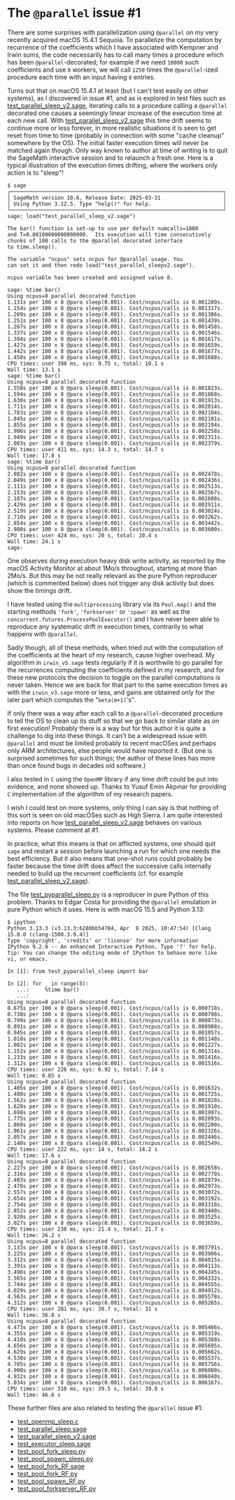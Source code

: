 # The `@parallel` issue #1

There are some surprises with parallelization using
`@parallel` on my very recently acquired macOS 15.4.1 Sequoia.  To
parallelize the computation by recurrence of the coefficients which I have
associated with Kempner and Irwin sums, the code necessarily has to call
many times a procedure which has been `@parallel`-decorated; for example if
we need `10000` such coefficients and use `8` workers, we will call `1250`
times the `@parallel`-ized procedure each time with an input having `8`
entries.

Turns out that on macOS 15.4.1 at least (but I can't test easily on other
systems), as I discovered in issue #1, and as is explored in test files such
as [test_parallel_sleep_v2.sage](test_parallel_sleep_v2.sage), iterating
calls to a procedure calling a `@parallel` decorated one causes a seemingly
linear increase of the execution time at each new call.  With
[test_parallel_sleep_v2.sage](test_parallel_sleep_v2.sage) this time drift
seems to continue more or less forever, in more realistic situations it is
seen to get reset from time to time (probably in connection with some "cache
cleanup" somewhere by the OS).  The initial faster execution times will
never be matched again though.  Only way known to author at time of
writing is to quit the SageMath interactive session and to relaunch a fresh
one.  Here is a typical illustration of the execution times drifting,
where the workers only action is to "sleep"!

```text
$ sage
┌────────────────────────────────────────────────────────────────────┐
│ SageMath version 10.6, Release Date: 2025-03-31                    │
│ Using Python 3.12.5. Type "help()" for help.                       │
└────────────────────────────────────────────────────────────────────┘
sage: load("test_parallel_sleep_v2.sage")

The bar() function is set-up to use per default numcalls=1000
and T=0.00100000000000000.  Its execution will time consecutively
chunks of 100 calls to the @parallel decorated interface
to time.sleep().

The variable "ncpus" sets ncpus for @parallel usage. You
can set it and then redo load("test_parallel_sleepv2.sage").

ncpus variable has been created and assigned value 8.

sage: %time bar()
Using ncpus=8 parallel decorated function
1.131s per 100 x 8 @para sleep(0.001). Cost/ncpus/calls is 0.001289s.
1.154s per 100 x 8 @para sleep(0.001). Cost/ncpus/calls is 0.001317s.
1.209s per 100 x 8 @para sleep(0.001). Cost/ncpus/calls is 0.001386s.
1.251s per 100 x 8 @para sleep(0.001). Cost/ncpus/calls is 0.001439s.
1.267s per 100 x 8 @para sleep(0.001). Cost/ncpus/calls is 0.001458s.
1.337s per 100 x 8 @para sleep(0.001). Cost/ncpus/calls is 0.001546s.
1.394s per 100 x 8 @para sleep(0.001). Cost/ncpus/calls is 0.001617s.
1.427s per 100 x 8 @para sleep(0.001). Cost/ncpus/calls is 0.001659s.
1.442s per 100 x 8 @para sleep(0.001). Cost/ncpus/calls is 0.001677s.
1.450s per 100 x 8 @para sleep(0.001). Cost/ncpus/calls is 0.001688s.
CPU times: user 398 ms, sys: 9.75 s, total: 10.1 s
Wall time: 13.1 s
sage: %time bar()
Using ncpus=8 parallel decorated function
1.558s per 100 x 8 @para sleep(0.001). Cost/ncpus/calls is 0.001823s.
1.594s per 100 x 8 @para sleep(0.001). Cost/ncpus/calls is 0.001868s.
1.630s per 100 x 8 @para sleep(0.001). Cost/ncpus/calls is 0.001913s.
1.711s per 100 x 8 @para sleep(0.001). Cost/ncpus/calls is 0.002014s.
1.783s per 100 x 8 @para sleep(0.001). Cost/ncpus/calls is 0.002104s.
1.845s per 100 x 8 @para sleep(0.001). Cost/ncpus/calls is 0.002181s.
1.855s per 100 x 8 @para sleep(0.001). Cost/ncpus/calls is 0.002194s.
1.906s per 100 x 8 @para sleep(0.001). Cost/ncpus/calls is 0.002258s.
1.949s per 100 x 8 @para sleep(0.001). Cost/ncpus/calls is 0.002311s.
2.003s per 100 x 8 @para sleep(0.001). Cost/ncpus/calls is 0.002379s.
CPU times: user 411 ms, sys: 14.3 s, total: 14.7 s
Wall time: 17.8 s
sage: %time bar()
Using ncpus=8 parallel decorated function
2.082s per 100 x 8 @para sleep(0.001). Cost/ncpus/calls is 0.002478s.
2.049s per 100 x 8 @para sleep(0.001). Cost/ncpus/calls is 0.002436s.
2.111s per 100 x 8 @para sleep(0.001). Cost/ncpus/calls is 0.002513s.
2.153s per 100 x 8 @para sleep(0.001). Cost/ncpus/calls is 0.002567s.
2.187s per 100 x 8 @para sleep(0.001). Cost/ncpus/calls is 0.002608s.
2.429s per 100 x 8 @para sleep(0.001). Cost/ncpus/calls is 0.002911s.
2.519s per 100 x 8 @para sleep(0.001). Cost/ncpus/calls is 0.003024s.
2.710s per 100 x 8 @para sleep(0.001). Cost/ncpus/calls is 0.003262s.
2.854s per 100 x 8 @para sleep(0.001). Cost/ncpus/calls is 0.003442s.
2.980s per 100 x 8 @para sleep(0.001). Cost/ncpus/calls is 0.003600s.
CPU times: user 424 ms, sys: 20 s, total: 20.4 s
Wall time: 24.1 s
sage:
```

One observes during execution heavy disk write activity, as reported by the
macOS Activity Monitor at about 1Mo/s throughout, starting at more than
2Mo/s.  But this may be not really relevant as the pure Python reproducer
(which is commented below) does not trigger any disk activity but does
show the timings drift.

I have tested using the `multiprocessing` library via its `Pool.map()` and
the starting methods `'fork'`, `'forkserver'` or `'spawn'` as well as the
`concurrent.futures.ProcessPoolExecutor()` and I have never been able to
reproduce any systematic drift in execution times, contrarily to what
happens with `@parallel`.

Sadly though, all of these methods, when tried out with the computation of
the coefficients at the heart of my research, cause higher overhead. My
algorithm in `irwin_v5.sage` tests regularly if it is worthwile to go
parallel for the recurrences computing the coefficients defined in my
research, and for these new protocols the decision to toggle on the parallel
computations is never taken.  Hence we are back for that part to the same
execution times as with the `irwin_v3.sage` more or less, and gains are
obtained only for the later part which computes the "`beta(m+1)`'s".

If only there was a way after each call to a `@parallel`-decorated procedure
to tell the OS to clean up its stuff so that we go back to similar state as on
first execution!  Probably there is a way but for this author it is quite a
challenge to dig into these things.  It can't be a widespread issue with
`@parallel` and must be limited probably to recent macOSes and perhaps only
ARM architectures, else people would have reported it. (But one is surprised
sometimes for such things; the author of these lines has more than once
found bugs in decades old software.)

I also tested in `C` using the `OpenMP` library if any time drift could be
put into evidence, and none showed up.  Thanks to Yusuf Emin Akpınar for
providing `C` implementation of the algorithm of my research papers.

I wish I could test on more systems, only thing I can say is that nothing of
this sort is seen on old macOSes such as High Sierra.  I am quite interested
into reports on how
[test_parallel_sleep_v2.sage](test_parallel_sleep_v2.sage) behaves on
various systems.  Please comment at #1.

In practice, what this means is that on afflicted systems, one should quit
`sage` and restart a session before launching a run for which one needs the
best efficiency.  But it also means that one-shot runs could probably be
faster because the time drift does affect the successive calls internally
needed to build up the recurrent coefficients (cf. for example
[test_parallel_sleep_v2.sage](test_parallel_sleep_v2.sage)).

The file [test_pyparallel_sleep.py](test_pyparallel_sleep.py) is a
reproducer in pure Python of this problem.  Thanks to Edgar Costa for
providing the `@parallel` emulation in pure Python which it uses.
Here is with macOS 15.5 and Python 3.13:

```text
$ ipython
Python 3.13.3 (v3.13.3:6280bb54784, Apr  8 2025, 10:47:54) [Clang 15.0.0 (clang-1500.3.9.4)]
Type 'copyright', 'credits' or 'license' for more information
IPython 9.2.0 -- An enhanced Interactive Python. Type '?' for help.
Tip: You can change the editing mode of IPython to behave more like vi, or emacs.

In [1]: from test_pyparallel_sleep import bar

In [2]: for _ in range(5):
   ...:     %time bar()
   ...: 
Using ncpus=8 parallel decorated function
0.675s per 100 x 8 @para sleep(0.001). Cost/ncpus/calls is 0.000718s.
0.738s per 100 x 8 @para sleep(0.001). Cost/ncpus/calls is 0.000798s.
0.799s per 100 x 8 @para sleep(0.001). Cost/ncpus/calls is 0.000873s.
0.891s per 100 x 8 @para sleep(0.001). Cost/ncpus/calls is 0.000988s.
0.945s per 100 x 8 @para sleep(0.001). Cost/ncpus/calls is 0.001057s.
1.018s per 100 x 8 @para sleep(0.001). Cost/ncpus/calls is 0.001148s.
1.082s per 100 x 8 @para sleep(0.001). Cost/ncpus/calls is 0.001227s.
1.152s per 100 x 8 @para sleep(0.001). Cost/ncpus/calls is 0.001314s.
1.233s per 100 x 8 @para sleep(0.001). Cost/ncpus/calls is 0.001416s.
1.312s per 100 x 8 @para sleep(0.001). Cost/ncpus/calls is 0.001516s.
CPU times: user 226 ms, sys: 6.92 s, total: 7.14 s
Wall time: 9.85 s
Using ncpus=8 parallel decorated function
1.405s per 100 x 8 @para sleep(0.001). Cost/ncpus/calls is 0.001632s.
1.480s per 100 x 8 @para sleep(0.001). Cost/ncpus/calls is 0.001725s.
1.562s per 100 x 8 @para sleep(0.001). Cost/ncpus/calls is 0.001828s.
1.628s per 100 x 8 @para sleep(0.001). Cost/ncpus/calls is 0.001910s.
1.698s per 100 x 8 @para sleep(0.001). Cost/ncpus/calls is 0.001997s.
1.775s per 100 x 8 @para sleep(0.001). Cost/ncpus/calls is 0.002093s.
1.860s per 100 x 8 @para sleep(0.001). Cost/ncpus/calls is 0.002200s.
1.961s per 100 x 8 @para sleep(0.001). Cost/ncpus/calls is 0.002326s.
2.057s per 100 x 8 @para sleep(0.001). Cost/ncpus/calls is 0.002446s.
2.140s per 100 x 8 @para sleep(0.001). Cost/ncpus/calls is 0.002549s.
CPU times: user 222 ms, sys: 14 s, total: 14.2 s
Wall time: 17.6 s
Using ncpus=8 parallel decorated function
2.227s per 100 x 8 @para sleep(0.001). Cost/ncpus/calls is 0.002658s.
2.316s per 100 x 8 @para sleep(0.001). Cost/ncpus/calls is 0.002770s.
2.403s per 100 x 8 @para sleep(0.001). Cost/ncpus/calls is 0.002879s.
2.478s per 100 x 8 @para sleep(0.001). Cost/ncpus/calls is 0.002973s.
2.557s per 100 x 8 @para sleep(0.001). Cost/ncpus/calls is 0.003072s.
2.654s per 100 x 8 @para sleep(0.001). Cost/ncpus/calls is 0.003192s.
2.754s per 100 x 8 @para sleep(0.001). Cost/ncpus/calls is 0.003318s.
2.852s per 100 x 8 @para sleep(0.001). Cost/ncpus/calls is 0.003440s.
2.920s per 100 x 8 @para sleep(0.001). Cost/ncpus/calls is 0.003525s.
3.027s per 100 x 8 @para sleep(0.001). Cost/ncpus/calls is 0.003659s.
CPU times: user 238 ms, sys: 21.4 s, total: 21.7 s
Wall time: 26.2 s
Using ncpus=8 parallel decorated function
3.133s per 100 x 8 @para sleep(0.001). Cost/ncpus/calls is 0.003791s.
3.225s per 100 x 8 @para sleep(0.001). Cost/ncpus/calls is 0.003906s.
3.312s per 100 x 8 @para sleep(0.001). Cost/ncpus/calls is 0.004015s.
3.391s per 100 x 8 @para sleep(0.001). Cost/ncpus/calls is 0.004113s.
3.496s per 100 x 8 @para sleep(0.001). Cost/ncpus/calls is 0.004245s.
3.565s per 100 x 8 @para sleep(0.001). Cost/ncpus/calls is 0.004332s.
3.744s per 100 x 8 @para sleep(0.001). Cost/ncpus/calls is 0.004555s.
4.029s per 100 x 8 @para sleep(0.001). Cost/ncpus/calls is 0.004912s.
4.563s per 100 x 8 @para sleep(0.001). Cost/ncpus/calls is 0.005578s.
4.312s per 100 x 8 @para sleep(0.001). Cost/ncpus/calls is 0.005265s.
CPU times: user 281 ms, sys: 30.7 s, total: 31 s
Wall time: 36.8 s
Using ncpus=8 parallel decorated function
4.473s per 100 x 8 @para sleep(0.001). Cost/ncpus/calls is 0.005466s.
4.355s per 100 x 8 @para sleep(0.001). Cost/ncpus/calls is 0.005319s.
4.410s per 100 x 8 @para sleep(0.001). Cost/ncpus/calls is 0.005388s.
4.656s per 100 x 8 @para sleep(0.001). Cost/ncpus/calls is 0.005695s.
4.629s per 100 x 8 @para sleep(0.001). Cost/ncpus/calls is 0.005662s.
4.530s per 100 x 8 @para sleep(0.001). Cost/ncpus/calls is 0.005537s.
4.705s per 100 x 8 @para sleep(0.001). Cost/ncpus/calls is 0.005756s.
4.900s per 100 x 8 @para sleep(0.001). Cost/ncpus/calls is 0.006000s.
4.932s per 100 x 8 @para sleep(0.001). Cost/ncpus/calls is 0.006040s.
5.034s per 100 x 8 @para sleep(0.001). Cost/ncpus/calls is 0.006167s.
CPU times: user 310 ms, sys: 39.5 s, total: 39.8 s
Wall time: 46.6 s
```

These further files are also related to testing the `@parallel` issue #1:
* [test_openmp_sleep.c](test_openmp_sleep.c)
* [test_parallel_sleep.sage](test_parallel_sleep.sage)
* [test_parallel_sleep_v2.sage](test_parallel_sleep_v2.sage)
* [test_executor_sleep.sage](test_executor_sleep.sage)
* [test_pool_fork_sleep.py](test_pool_fork_sleep.py)
* [test_pool_spawn_sleep.py](test_pool_spawn_sleep.py)
* [test_pool_fork_RF.sage](test_pool_fork_RF.sage)
* [test_pool_fork_RF.py](test_pool_fork_RF.py)
* [test_pool_spawn_RF.py](test_pool_spawn_RF.py)
* [test_pool_forkserver_RF.py](test_pool_forkserver_RF.py)

